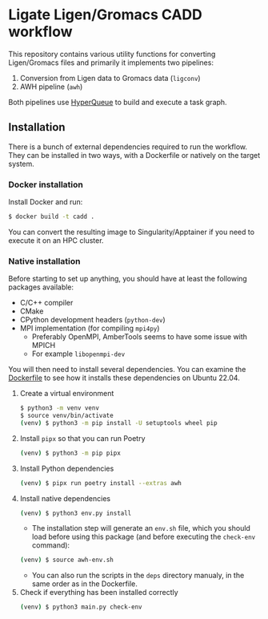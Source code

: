 # Ligate Ligen/Gromacs CADD workflow
This repository contains various utility functions for converting Ligen/Gromacs files and primarily
it implements two pipelines:
1) Conversion from Ligen data to Gromacs data (`ligconv`)
2) AWH pipeline (`awh`)

Both pipelines use [HyperQueue](https://it4innovations.github.io/hyperqueue) to build and execute
a task graph.

## Installation

There is a bunch of external dependencies required to run the workflow. They can be installed in two ways, with a Dockerfile or natively on the target system.

### Docker installation
Install Docker and run:
```bash
$ docker build -t cadd .
```
You can convert the resulting image to Singularity/Apptainer if you need to execute it on an HPC
cluster.

### Native installation

Before starting to set up anything, you should have at least the following packages available:

- C/C++ compiler
- CMake
- CPython development headers (`python-dev`)
- MPI implementation (for compiling `mpi4py`)
    - Preferably OpenMPI, AmberTools seems to have some issue with MPICH
    - For example `libopenmpi-dev`

You will then need to install several dependencies. You can examine the [Dockerfile](Dockerfile) to see how it installs these dependencies on Ubuntu 22.04.

1) Create a virtual environment
    ```bash
    $ python3 -m venv venv
    $ source venv/bin/activate
    (venv) $ python3 -m pip install -U setuptools wheel pip 
    ```
2) Install `pipx` so that you can run Poetry
    ```bash
    (venv) $ python3 -m pip pipx 
    ```
3) Install Python dependencies
    ```bash
    (venv) $ pipx run poetry install --extras awh
    ```
4) Install native dependencies
   ```bash
   (venv) $ python3 env.py install
   ```
   - The installation step will generate an `env.sh` file, which you should load before using this
   package (and before executing the `check-env` command):
   ```bash
   (venv) $ source awh-env.sh
   ```
   - You can also run the scripts in the `deps` directory manualy, in the same order as in the Dockerfile.
5) Check if everything has been installed correctly
   ```bash
   (venv) $ python3 main.py check-env
   ```
